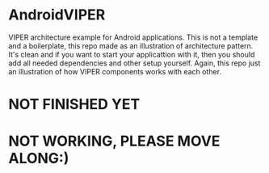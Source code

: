 # AndroidVIPER
VIPER architecture example for Android applications. This is not a template and a boilerplate, this repo made as an illustration of architecture pattern. It's clean and if you want to start your applicattion with it, then you should add all needed dependencies and other setup yourself. Again, this repo just an illustration of how VIPER components works with each other.


# NOT FINISHED YET
# NOT WORKING, PLEASE MOVE ALONG:)
